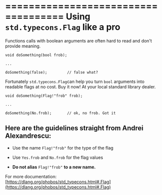 ====================================
Using `std.typecons.Flag` like a pro
====================================

Functions calls with boolean arguments are often hard to read and don't provide meaning.

```
void doSomething(bool frob);

...

doSomething(false);         // false what?
```

Fortunately `std.typecons.Flag`can help you turn `bool` arguments into readable flags at no cost.
Buy it now! At your local standard library dealer.


```
void doSomething(Flag!"frob" frob);

...

doSomething(No.frob);       // ok, no frob. Got it
```



## Here are the guidelines straight from Andrei Alexandrescu:

- Use the name `Flag!"frob"` for the type of the flag

- Use `Yes.frob` and `No.frob` for the flag values

- **Do not alias** `Flag!"frob"` **to a new name.**


For more documentation: [https://dlang.org/phobos/std_typecons.html#.Flag](https://dlang.org/phobos/std_typecons.html#.Flag)